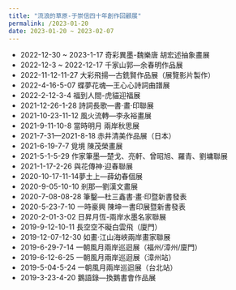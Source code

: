 ```yaml
---
title: "流浪的草原-于崇信四十年創作回顧展"
permalink: /2023-01-20
date: 2023-01-20 ~ 2023-02-07 
---
```


* 2022-12-30 ~ 2023-1-17 奇彩異墨-魏樂唐 胡宏述抽象畫展
* 2022-12-3 ~ 2022-12-17 千家山郭—余春明作品展
* 2022-11-12-11-27 大彩飛揚—古銑賢作品展（展覽影片製作）
* 2022-4-16-5-07 蝶夢花魂—王心心詩詞曲譜展
* 2022-2-12-3-4 福到人間-虎貓迎福展
* 2021-12-26-1-28 詩詞長歌—書·畫·印聯展
* 2021-10-23-11-12 風火流轉—李永裕畫展
* 2021-9-11-10-8 當時明月 兩岸秋思展
* 2021-7-31—2021-8-18 赤井清美作品展（日本）
* 2021-6-19-7-7 覓境 陳茂榮畫展
* 2021-5-1-5-29 作家筆墨—楚戈、亮軒、曾昭旭、羅青、劉墉聯展
* 2021-1-17-2-26 與花傳神·迎春聯展 
* 2020-10-17-11-14夢土上—薛幼春個展
* 2020-9-05-10-10 剎那—劉漢文畫展
* 2020-7-08-08-28 筆鑿—杜三鑫書·畫·印暨新書發表
* 2020-5-23-7-10 一時豪興 陳坤一書印展暨新書發表
* 2020-2-01-3-02 日昇月恆-兩岸水墨名家聯展
* 2019-9-12-10-11 長空空不礙白雲飛（廈門）
* 2019-12-07-12-30 如畫·江山海峽兩岸畫家聯展
* 2019-6-29-7-14 一朝風月兩岸巡迴展（福州/漳州/廈門）
* 2019-6-12-6-25 一朝風月兩岸巡迴展（漳州站）
* 2019-5-04-5-24 一朝風月兩岸巡迴展（台北站）
* 2019-3-23-4-20 鵝語錄—換鵝書會作品展
